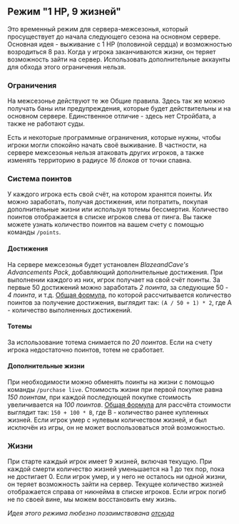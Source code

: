 ## Режим "1 HP, 9 жизней"
Это временный режим для сервера-межсезонья, который просуществует до начала следующего сезона на основном сервере. Основная идея - выживание с 1 HP (половиной сердца) и возможностью возродиться 8 раз. Когда у игрока заканчиваются жизни, он теряет возможность зайти на сервер. Использовать дополнительные аккаунты для обхода этого ограничения нельзя.

### Ограничения
На межсезонье действуют те же Общие правила. Здесь так же можно получать баны или предупреждения, которые будет действительны и на основном сервере. Единственное отличие - здесь нет Стройбата, а также не работают суды.

Есть и некоторые программные ограничения, которые нужны, чтобы игроки могли спокойно начать своё выживание. В частности, на сервере межсезонья нельзя атаковать других игроков, а также изменять территорию в радиусе *16 блоков* от точки спавна.

### Система поинтов
У каждого игрока есть свой счёт, на котором хранятся поинты. Их можно заработать, получая достижения, или потратить, покупая дополнительные жизни или используя тотемы бессмертия. Количество поинтов отображается в списке игроков слева от пинга. Вы также можете узнать количество поинтов на вашем счету с помощью команды `/points`.

#### Достижения
На сервере межсезонья будет установлен *BlazeandCave's Advancements Pack*, добавляющий дополнительные достижения. При выполнении каждого из них, игрок получает на свой счёт поинты. За первые 50 достижений можно заработать *2 поинта*, за следующие 50 - *4 поинта*, и т.д. [Общая формула](https://github.com/bortexel/1hp9l/blob/master/src/main/java/ru/bortexel/hardcore/mixin/PlayerAdvancementTrackerMixin.java#L30), по которой рассчитывается количество поинтов за получение достижения, выглядит так: `(A / 50 + 1) * 2`, где A - количество выполненных достижений.

#### Тотемы
За использование тотема снимается по *20 поинтов*. Если на счету игрока недостаточно поинтов, тотем не сработает.

#### Дополнительные жизни
При необходимости можно обменять поинты на жизни с помощью команды `/purchase live`. Стоимость жизни при первой покупке равна *150 поинтам*, при каждой последующей покупке стоимость увеличивается на *100 поинтов*. [Общая формула](https://github.com/bortexel/1hp9l/blob/master/src/main/java/ru/bortexel/hardcore/storage/PlayerDataManager.java#L36) для рассчёта стоимости выглядит так: `150 + 100 * B`, где B - количество ранее купленных жизней. Если игрок умер с нулевым количеством жизней, и был исключён из игры, он не может воспользоваться этой возможностью.

### Жизни
При старте каждый игрок имеет 9 жизней, включая текущую. При каждой смерти количество жизней уменьшается на 1 до тех пор, пока не достигает 0. Если игрок умер, и у него не осталось ни одной жизни, он теряет возможность зайти на сервер. Текущее количество жизней отображается справа от никнейма в списке игроков. Если игрок погиб не по своей вине, мы можем восстановить ему жизнь.

*Идея этого режима любезно позаимствована [отсюда](https://vk.com/@64stack-1hp9life2season)*